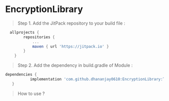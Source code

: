 # EncryptionLibrary

> Step 1. Add the JitPack repository to your build file :

```gradle
  allprojects {
		repositories {
			...
			maven { url 'https://jitpack.io' }
		}
	}
```

>Step 2. Add the dependency in build.gradle of Module :
 ```gradle
 dependencies {
	        implementation 'com.github.dhananjay0610:EncryptionLibrary:Tag'
	}
 ```

> How to use ?  

